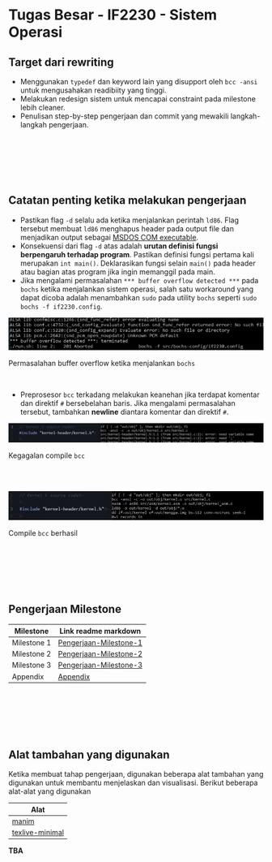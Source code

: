 # Tugas Besar - IF2230 - Sistem Operasi
## Target dari rewriting
- Menggunakan `typedef` dan keyword lain yang disupport oleh `bcc -ansi`
  untuk mengusahakan readibiity yang tinggi.
- Melakukan redesign sistem untuk mencapai constraint pada milestone lebih
  cleaner.
- Penulisan step-by-step pengerjaan dan commit yang mewakili langkah-langkah pengerjaan.





<br/>
<br/>
<br/>
<br/>
<br/>

## Catatan penting ketika melakukan pengerjaan
- Pastikan flag `-d` selalu ada ketika menjalankan perintah `ld86`. Flag tersebut membuat `ld86` menghapus header pada
output file dan menjadikan output sebagai [MSDOS COM executable](https://en.wikipedia.org/wiki/COM_file).
- Konsekuensi dari flag `-d` atas adalah **urutan definisi fungsi berpengaruh terhadap program**. Pastikan definisi fungsi
pertama kali merupakan `int main()`. Deklarasikan fungsi selain `main()` pada header atau bagian atas program jika ingin
memanggil pada main.
- Jika mengalami permasalahan `*** buffer overflow detected ***` pada `bochs` ketika menjalankan sistem operasi, salah
satu workaround yang dapat dicoba adalah menambahkan `sudo` pada utility `bochs` seperti `sudo bochs -f if2230.config`.

![Bochs failure](other/markdown-img/milestone-1/bochs-overflow.jpg)

Permasalahan buffer overflow ketika menjalankan `bochs`

<br/>

- Preprosesor `bcc` terkadang melakukan keanehan jika terdapat komentar dan direktif `#` bersebelahan baris. Jika mengalami
permasalahan tersebut, tambahkan **newline** diantara komentar dan direktif `#`.

![Cleanup, kernel.c bcc failure](other/markdown-img/milestone-1/bcc-include-fail.jpg)

Kegagalan compile `bcc`

<br/>
<br/>

![Cleanup, kernel.c bcc success](other/markdown-img/milestone-1/bcc-include-success.jpg)

Compile `bcc` berhasil





<br/>
<br/>
<br/>
<br/>
<br/>

## Pengerjaan Milestone
Milestone   | Link readme markdown
---------   | --------------------
Milestone 1 | [Pengerjaan-Milestone-1](Pengerjaan-Milestone-1.md)
Milestone 2 | [Pengerjaan-Milestone-2](Pengerjaan-Milestone-2.md)
Milestone 3 | [Pengerjaan-Milestone-3](Pengerjaan-Milestone-3.md)
Appendix    | [Appendix](Appendix.md)





<br/>
<br/>
<br/>
<br/>
<br/>

## Alat tambahan yang digunakan
Ketika membuat tahap pengerjaan, digunakan beberapa alat tambahan yang digunakan untuk membantu menjelaskan dan
 visualisasi. Berikut beberapa alat-alat yang digunakan

| Alat                                            |
| ----                                            |
| [manim](https://github.com/3b1b/manim)          |
| [texlive-minimal](https://www.tug.org/texlive/) |

**TBA**



<!-- ALSA - Vcxsrv -
internal readme
- Bochs troubleshoot,
chmod +x troubleshoot
Dependencies
ALSA - Vcxsrv - Ubuntu 20.04 - <TBA>
- xserver
https://medium.com/javarevisited/using-wsl-2-with-x-server-linux-on-windows-a372263533c3
https://www.stat.ipb.ac.id/agusms/index.php/2019/01/15/how-to-run-graphical-linux-applications-on-bash-on-ubuntu-on-windows-10/
- ALSA
https://bbs.archlinux.org/viewtopic.php?id=94696
objdump -D -b binary -m i8086 <filename>

https://www.fountainware.com/EXPL/bios_key_codes.htm
-->
